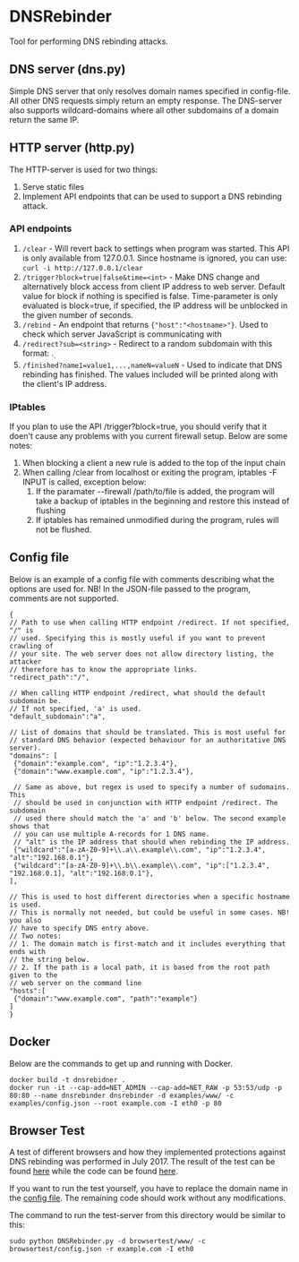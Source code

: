 # DNSRebinder

Tool for performing DNS rebinding attacks. 

## DNS server (dns.py)

Simple DNS server that only resolves domain names specified in config-file. All
other DNS requests simply return an empty response. The DNS-server also supports
wildcard-domains where all other subdomains of a domain return the same IP.

## HTTP server (http.py)

The HTTP-server is used for two things:

1. Serve static files
1. Implement API endpoints that can be used to support a DNS rebinding attack.

### API endpoints

1. `/clear` - Will revert back to settings when program was started. This API is
only available from 127.0.0.1. Since hostname is ignored, you can use:
`curl -i http://127.0.0.1/clear`
1. `/trigger?block=true|false&time=<int>` - Make DNS change and alternatively block access
from client IP address to web server. Default value for block if nothing is
specified is false. Time-parameter is only evaluated is block=true, if
specified, the IP address will be unblocked in the given number of seconds.
1. `/rebind` - An endpoint that returns `{"host":"<hostname>"}`. Used to check which
server JavaScript is communicating with
1. `/redirect?sub=<string>` - Redirect to a random subdomain with this format:
<random string>.<sub>.<root domain name>
1. `/finished?name1=value1,...,nameN=valueN` - Used to indicate that DNS rebinding
has finished. The values included will be printed along with the client's IP
address.

### IPtables

If you plan to use the API /trigger?block=true, you should verify that it doen't
cause any problems with you current firewall setup. Below are some notes:

1. When blocking a client a new rule is added to the top of the input chain
1. When calling /clear from localhost or exiting the program, iptables -F INPUT
is called, exception below:
	1. If the paramater --firewall /path/to/file is added, the program will take a
	backup of iptables in the beginning and restore this instead of flushing
	1. If iptables has remained unmodified during the program, rules will not be
	flushed.



## Config file

Below is an example of a config file with comments describing what the options
are used for. NB! In the JSON-file passed to the program, comments are not
supported.

~~~
{
// Path to use when calling HTTP endpoint /redirect. If not specified, "/" is
// used. Specifying this is mostly useful if you want to prevent crawling of
// your site. The web server does not allow directory listing, the attacker
// therefore has to know the appropriate links.
"redirect_path":"/",

// When calling HTTP endpoint /redirect, what should the default subdomain be.
// If not specified, 'a' is used.
"default_subdomain":"a",

// List of domains that should be translated. This is most useful for
// standard DNS behavior (expected behaviour for an authoritative DNS server).
"domains": [
 {"domain":"example.com", "ip":"1.2.3.4"},
 {"domain":"www.example.com", "ip":"1.2.3.4"},

 // Same as above, but regex is used to specify a number of sudomains. This
 // should be used in conjunction with HTTP endpoint /redirect. The subdomain
 // used there should match the 'a' and 'b' below. The second example shows that
 // you can use multiple A-records for 1 DNS name.
 // "alt" is the IP address that should when rebinding the IP address.
 {"wildcard":"[a-zA-Z0-9]+\\.a\\.example\\.com", "ip":"1.2.3.4", "alt":"192.168.0.1"},
 {"wildcard":"[a-zA-Z0-9]+\\.b\\.example\\.com", "ip":["1.2.3.4", "192.168.0.1], "alt":"192.168.0.1"},
],

// This is used to host different directories when a specific hostname is used.
// This is normally not needed, but could be useful in some cases. NB! you also
// have to specify DNS entry above.
// Two notes:
// 1. The domain match is first-match and it includes everything that ends with
// the string below.
// 2. If the path is a local path, it is based from the root path given to the
// web server on the command line
"hosts":[
 {"domain":"www.example.com", "path":"example"}
]
}
~~~


## Docker

Below are the commands to get up and running with Docker.

~~~
docker build -t dnsrebidner .
docker run -it --cap-add=NET_ADMIN --cap-add=NET_RAW -p 53:53/udp -p 80:80 --name dnsrebinder dnsrebinder -d examples/www/ -c examples/config.json --root example.com -I eth0 -p 80
~~~


## Browser Test

A test of different browsers and how they implemented protections against DNS
rebinding was performed in July 2017. The result of the test can be found
[here](https://rstenvi.github.io/dnsrebinder/) while the code can be found
[here](browsertest/).

If you want to run the test yourself, you have to replace the domain name in the
[config file](browsertest/config.json). The remaining code should work without
any modifications.

The command to run the test-server from this directory would be similar to this:

~~~
sudo python DNSRebinder.py -d browsertest/www/ -c browsertest/config.json -r example.com -I eth0
~~~

